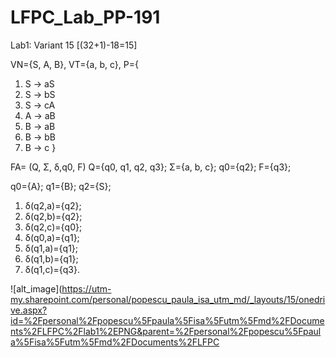 # LFPC_Lab_PP-191
Lab1: Variant 15 [(32+1)-18=15]

VN={S, A, B}, VT={a, b, c},
P={
1. S -> aS
2. S -> bS
3. S -> cA
4. A -> aB
5. B -> aB
6. B -> bB
7. B -> c }

FA= (Q, Σ, δ,q0, F)
Q={q0, q1, q2, q3}; Σ={a, b, c}; q0={q2}; F={q3};

q0={A}; q1={B}; q2={S};
1. δ(q2,a)={q2}; 
2. δ(q2,b)={q2}; 
3. δ(q2,c)={q0}; 
4. δ(q0,a)={q1};
5. δ(q1,a)={q1};
6. δ(q1,b)={q1};
7. δ(q1,c)={q3}.

![alt_image](https://utm-my.sharepoint.com/personal/popescu_paula_isa_utm_md/_layouts/15/onedrive.aspx?id=%2Fpersonal%2Fpopescu%5Fpaula%5Fisa%5Futm%5Fmd%2FDocuments%2FLFPC%2Flab1%2EPNG&parent=%2Fpersonal%2Fpopescu%5Fpaula%5Fisa%5Futm%5Fmd%2FDocuments%2FLFPC
